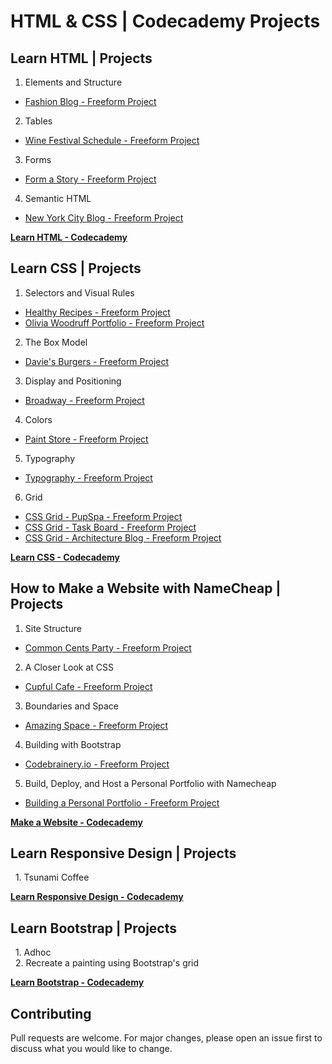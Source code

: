 # HTML & CSS | Codecademy Projects

## Learn HTML | Projects
1. Elements and Structure
- [Fashion Blog - Freeform Project](https://github.com/ivobul/html-css-codecademy-projects/tree/master/Fashion%20Blog)
2. Tables
- [Wine Festival Schedule - Freeform Project](https://github.com/ivobul/html-css-codecademy-projects/tree/master/Wine%20Festival%20Schedule)
3. Forms
- [Form a Story - Freeform Project](https://github.com/ivobul/html-css-codecademy-projects/tree/master/Form%20a%20Story)
4. Semantic HTML
- [New York City Blog - Freeform Project](https://github.com/ivobul/html-css-codecademy-projects/tree/master/New%20York%20City%20Blog)

**[Learn HTML - Codecademy](https://www.codecademy.com/learn/learn-html)**

## Learn CSS | Projects
1. Selectors and Visual Rules
- [Healthy Recipes - Freeform Project](https://github.com/ivobul/html-css-codecademy-projects/tree/master/Healthy%20Recipes)
- [Olivia Woodruff Portfolio - Freeform Project](https://github.com/ivobul/html-css-codecademy-projects/tree/master/Olivia%20Woodruff%20Portfolio)
2. The Box Model
- [Davie's Burgers - Freeform Project](https://github.com/ivobul/html-css-codecademy-projects/tree/master/Davie's%20Burgers)
3. Display and Positioning
- [Broadway - Freeform Project](https://github.com/ivobul/html-css-codecademy-projects/tree/master/Broadway)
4. Colors
- [Paint Store - Freeform Project](https://github.com/ivobul/html-css-codecademy-projects/tree/master/Paint%20Store)
5. Typography
- [Typography - Freeform Project](https://github.com/ivobul/html-css-codecademy-projects/tree/master/Typography)
6. Grid
- [CSS Grid - PupSpa - Freeform Project](https://github.com/ivobul/html-css-codecademy-projects/tree/master/CSS%20Grid%20-%20PupSpa)
- [CSS Grid - Task Board - Freeform Project](https://github.com/ivobul/html-css-codecademy-projects/tree/master/CSS%20Grid%20-%20Task%20Board)
- [CSS Grid - Architecture Blog - Freeform Project](https://github.com/ivobul/html-css-codecademy-projects/tree/master/CSS%20Grid%20-%20Architecture%20Blog)

**[Learn CSS - Codecademy](https://www.codecademy.com/learn/learn-css)**

## How to Make a Website with NameCheap | Projects
1. Site Structure
- [Common Cents Party - Freeform Project](https://github.com/ivobul/html-css-codecademy-projects/tree/master/Common%20Cents%20Party)
2. A Closer Look at CSS
- [Cupful Cafe - Freeform Project](https://github.com/ivobul/html-css-codecademy-projects/tree/master/Cupful%20Cafe)
3. Boundaries and Space
- [Amazing Space - Freeform Project](https://github.com/ivobul/html-css-codecademy-projects/tree/master/Amazing%20Space)
4. Building with Bootstrap
- [Codebrainery.io - Freeform Project](https://github.com/ivobul/html-css-codecademy-projects/tree/master/Codebrainery.io)
5. Build, Deploy, and Host a Personal Portfolio with Namecheap
- [Building a Personal Portfolio - Freeform Project](https://github.com/ivobul/html-css-codecademy-projects/tree/master/Building%20a%20Personal%20Portfolio)

**[Make a Website - Codecademy](https://www.codecademy.com/learn/make-a-website)**

## Learn Responsive Design | Projects
&nbsp;&nbsp;1. Tsunami Coffee

**[Learn Responsive Design - Codecademy](https://www.codecademy.com/learn/learn-responsive-design)**

## Learn Bootstrap | Projects
&nbsp;&nbsp;1. Adhoc<br>
&nbsp;&nbsp;2. Recreate a painting using Bootstrap's grid

**[Learn Bootstrap - Codecademy](https://www.codecademy.com/learn/learn-bootstrap)**

## Contributing
Pull requests are welcome. For major changes, please open an issue first to discuss what you would like to change.
